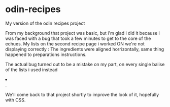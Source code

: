 # odin-recipes
My version of the odin recipes project

From my background that project was basic, but i'm glad i did it because i was
faced with a bug that took a few minutes to get to the core of the echues.
My lists on the second recipe page i worked ON we're not displaying correctly :
The ingredients were aligned horrizontally, same thing happened to preparations
instructions.

The actual bug turned out to be a mistake on my part, on every single balise of
the lists i used <il></il> instead <li></li>.

We'll come back to that project shortly to improve the look of it, hopefully
with CSS.
